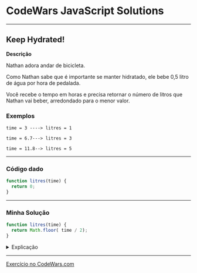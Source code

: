# CodeWars JavaScript Solutions

---

## Keep Hydrated!


**Descrição**

Nathan adora andar de bicicleta.

Como Nathan sabe que é importante se manter hidratado, ele bebe 0,5 litro de água por hora de pedalada.

Você recebe o tempo em horas e precisa retornar o número de litros que Nathan vai beber, arredondado para o menor valor.

### Exemplos
```
time = 3 ----> litres = 1

time = 6.7---> litres = 3

time = 11.8--> litres = 5
```


---

### Código dado

```JavaScript
function litres(time) {
  return 0;
}
```
---

### Minha Solução

```JavaScript
function litres(time) {
  return Math.floor( time / 2);
}
```

<details>
<summary>Explicação</summary>
Essa função, chamada litres, calcula a quantidade de litros de água consumida com base no tempo em horas. Ela faz o seguinte:

1. Divide o tempo fornecido por 2. Isso é feito pela expressão time / 2. Essa divisão por 2 é utilizada para representar o consumo médio de água por hora. Por exemplo, se uma pessoa consome 1 litro de água a cada 2 horas, a divisão por 2 é utilizada para calcular quantos litros ela consumiu no tempo especificado.

2. O resultado da divisão é arredondado para baixo para o número inteiro mais próximo. Isso é feito pela função Math.floor(). O arredondamento para baixo é usado para garantir que o resultado seja um número inteiro, representando a quantidade de litros consumidos, sem considerar frações.

3. O resultado final, que representa a quantidade de litros consumidos, é retornado pela função.

Por exemplo:

Se chamar litres(5), a função retornará 2, porque 5 dividido por 2 é igual a 2.5, e o arredondamento para baixo resulta em 2.

Se chamar litres(8), a função retornará 4, porque 8 dividido por 2 é igual a 4.

Essa função é útil quando se precisa calcular a quantidade aproximada de litros de água consumida com base em um determinado tempo. Ela assume que o consumo é constante e igual a 1 litro a cada 2 horas.
</details>

---

[Exercício no CodeWars.com](https://www.codewars.com/kata/582cb0224e56e068d800003c/train/javascript)